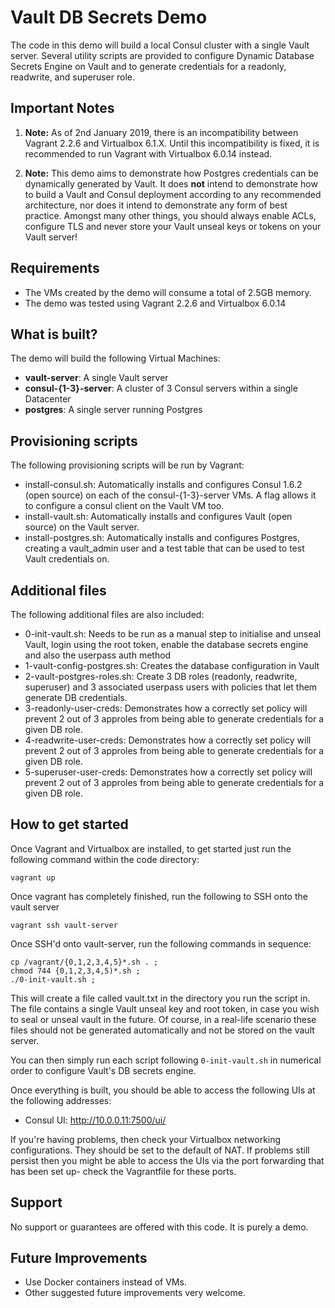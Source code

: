 # Vault DB Secrets Demo

The code in this demo will build a local Consul cluster with a single Vault server. Several utility scripts are provided to configure Dynamic Database Secrets Engine on Vault and to generate credentials for a readonly, readwrite, and superuser role.

## Important Notes

1. **Note:** As of 2nd January 2019, there is an incompatibility between Vagrant 2.2.6 and Virtualbox 6.1.X. Until this incompatibility is fixed, it is recommended to run Vagrant with Virtualbox 6.0.14 instead.

2. **Note:** This demo aims to demonstrate how Postgres credentials can be dynamically generated by Vault. It does **not** intend to demonstrate how to build a Vault and Consul deployment according to any recommended architecture, nor does it intend to demonstrate any form of best practice. Amongst many other things, you should always enable ACLs, configure TLS and never store your Vault unseal keys or tokens on your Vault server!

## Requirements
* The VMs created by the demo will consume a total of 2.5GB memory.
* The demo was tested using Vagrant 2.2.6 and Virtualbox 6.0.14

## What is built?

The demo will build the following Virtual Machines:
* **vault-server**: A single Vault server
* **consul-{1-3}-server**: A cluster of 3 Consul servers within a single Datacenter
* **postgres**: A single server running Postgres

## Provisioning scripts
The following provisioning scripts will be run by Vagrant:
* install-consul.sh: Automatically installs and configures Consul 1.6.2 (open source) on each of the consul-{1-3}-server VMs. A flag allows it to configure a consul client on the Vault VM too.
* install-vault.sh: Automatically installs and configures Vault (open source) on the Vault server.
* install-postgres.sh: Automatically installs and configures Postgres, creating a vault_admin user and a test table that can be used to test Vault credentials on.

## Additional files
The following additional files are also included:
* 0-init-vault.sh: Needs to be run as a manual step to initialise and unseal Vault, login using the root token, enable the database secrets engine and also the userpass auth method
* 1-vault-config-postgres.sh: Creates the database configuration in Vault
* 2-vault-postgres-roles.sh: Create 3 DB roles (readonly, readwrite, superuser) and 3 associated userpass users with policies that let them generate DB credentials.
* 3-readonly-user-creds: Demonstrates how a correctly set policy will prevent 2 out of 3 approles from being able to generate credentials for a given DB role.
* 4-readwrite-user-creds: Demonstrates how a correctly set policy will prevent 2 out of 3 approles from being able to generate credentials for a given DB role.
* 5-superuser-user-creds: Demonstrates how a correctly set policy will prevent 2 out of 3 approles from being able to generate credentials for a given DB role.

## How to get started
Once Vagrant and Virtualbox are installed, to get started just run the following command within the code directory:
```
vagrant up
```
Once vagrant has completely finished, run the following to SSH onto the vault server
```
vagrant ssh vault-server
```
Once SSH'd onto vault-server, run the following commands in sequence:
```
cp /vagrant/{0,1,2,3,4,5}*.sh . ;
chmod 744 {0,1,2,3,4,5)*.sh ;
./0-init-vault.sh ;
```
This will create a file called vault.txt in the directory you run the script in. The file contains a single Vault unseal key and root token, in case you wish to seal or unseal vault in the future. Of course, in a real-life scenario these files should not be generated automatically and not be stored on the vault server.

You can then simply run each script following `0-init-vault.sh` in numerical order to configure Vault's DB secrets engine.

Once everything is built, you should be able to access the following UIs at the following addresses:

* Consul UI: http://10.0.0.11:7500/ui/

If you're having problems, then check your Virtualbox networking configurations. They should be set to the default of NAT. If problems still persist then you might be able to access the UIs via the port forwarding that has been set up- check the Vagrantfile for these ports.

## Support
No support or guarantees are offered with this code. It is purely a demo.

## Future Improvements
* Use Docker containers instead of VMs.
* Other suggested future improvements very welcome.
